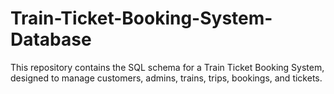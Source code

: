 # Train-Ticket-Booking-System-Database
This repository contains the SQL schema for a Train Ticket Booking System, designed to manage customers, admins, trains, trips, bookings, and tickets.
